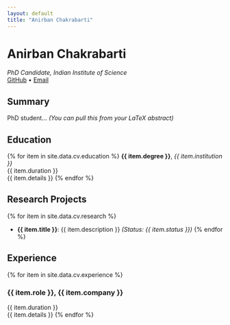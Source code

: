 ```yaml
---
layout: default
title: "Anirban Chakrabarti"
---
```


# Anirban Chakrabarti
_PhD Candidate, Indian Institute of Science_  
[GitHub](https://github.com/anirban2crypto) • [Email](mailto:anirban2chakrabarti@gmail.com)

## Summary
PhD student... *(You can pull this from your LaTeX abstract)*

## Education
{% for item in site.data.cv.education %}
**{{ item.degree }}**, _{{ item.institution }}_  
{{ item.duration }}  
{{ item.details }}
{% endfor %}

## Research Projects
{% for item in site.data.cv.research %}
- **{{ item.title }}**: {{ item.description }} *(Status: {{ item.status }})*
{% endfor %}

## Experience
{% for item in site.data.cv.experience %}
### {{ item.role }}, {{ item.company }}
{{ item.duration }}  
{{ item.details }}
{% endfor %}